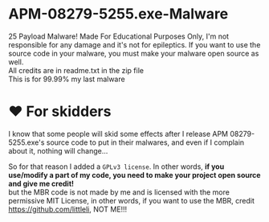 # APM-08279-5255.exe-Malware
25 Payload Malware! Made For Educational Purposes Only, I'm not responsible for any damage and it's not for epileptics. If you want to use the source code in your malware, you must make your malware open source as well.
<br>All credits are in readme.txt in the zip file
<br>This is for 99.99% my last malware
<br>
# ❤️ For skidders
I know that some people will skid some effects after I release APM 08279-5255.exe's source code to put in their malwares, and even if I complain about it, nothing will change... 

So for that reason I added a `GPLv3 license`. In other words, <b>if you use/modify a part of my code, you need to make your project open source and give me credit!</b>
<br> but the MBR code is not made by me and is licensed with the more permissive MIT License, in other words, if you want to use the MBR, credit https://github.com/littleli, NOT ME!!!
